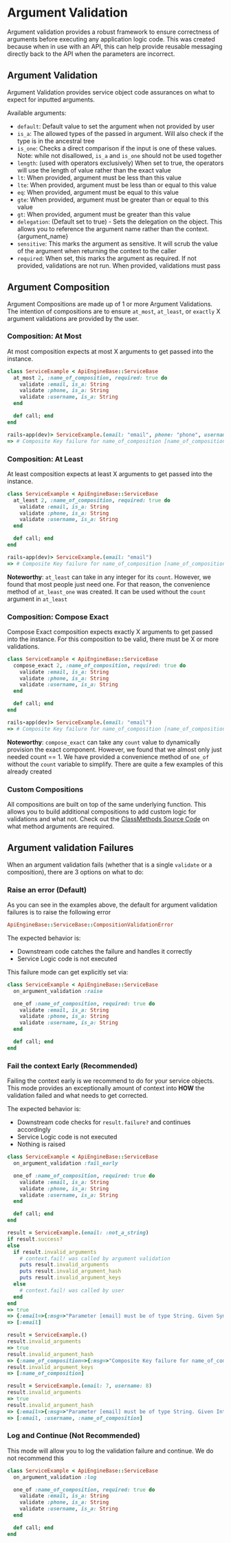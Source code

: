 # Argument Validation

Argument validation provides a robust framework to ensure correctness of arguments before executing any application logic code. This was created because when in use with an API, this can help provide reusable messaging directly back to the API when the parameters are incorrect.

## Argument Validation
Argument Validation provides service object code assurances on what to expect for inputted arguments.

Available arguments:
- `default`: Default value to set the argument when not provided by user
- `is_a`: The allowed types of the passed in argument. Will also check if the type is in the ancestral tree
- `is_one`: Checks a direct comparison if the input is one of these values. Note: while not disallowed, `is_a` and `is_one` should not be used together
- `length`: (used with operators exclusively) When set to true, the operators will use the length of value rather than the exact value
- `lt`: When provided, argument must be less than this value
- `lte`: When provided, argument must be less than or equal to this value
- `eq`: When provided, argument must be equal to this value
- `gte`: When provided, argument must be greater than or equal to this value
- `gt`: When provided, argument must be greater than this value
- `delegation`: (Default set to true) - Sets the delegation on the object. This allows you to reference the argument name rather than the context.{argument_name}
- `sensitive`: This marks the argument as sensitive. It will scrub the value of the argument when returning the context to the caller
- `required`: When set, this marks the argument as required. If not provided, validations are not run. When provided, validations must pass

## Argument Composition
Argument Compositions are made up of 1 or more Argument Validations. The intention of compositions are to ensure `at_most`, `at_least`, or `exactly` X argument validations are provided by the user.

### Composition: At Most
At most composition expects at most X arguments to get passed into the instance.

```ruby
class ServiceExample < ApiEngineBase::ServiceBase
  at_most 2, :name_of_composition, required: true do
    validate :email, is_a: String
    validate :phone, is_a: String
    validate :username, is_a: String
  end

  def call; end
end
```

```ruby
rails-app(dev)> ServiceExample.(email: "email", phone: "phone", username: "username")
=> # Composite Key failure for name_of_composition [name_of_composition]. Expected at most 2 keys assigned. Provided values for the following keys: [:email, :phone, :username]. Available keys [:email, :phone, :username] (ApiEngineBase::ServiceBase::CompositionValidationError)
```

### Composition: At Least
At least composition expects at least X arguments to get passed into the instance.

```ruby
class ServiceExample < ApiEngineBase::ServiceBase
  at_least 2, :name_of_composition, required: true do
    validate :email, is_a: String
    validate :phone, is_a: String
    validate :username, is_a: String
  end

  def call; end
end
```

```ruby
rails-app(dev)> ServiceExample.(email: "email")
=> # Composite Key failure for name_of_composition [name_of_composition]. Expected at least 2 keys assigned. Available keys. Provided values for the following keys: [:email]. Available keys [:email, :phone, :username] (ApiEngineBase::ServiceBase::CompositionValidationError)
```

**Noteworthy**: `at_least` can take in any integer for its `count`. However, we found that most people just need one. For that reason, the convenience method of `at_least_one` was created. It can be used without the `count` argument in `at_least`

### Composition: Compose Exact
Compose Exact composition expects exactly X arguments to get passed into the instance. For this composition to be valid, there must be X or more validations.

```ruby
class ServiceExample < ApiEngineBase::ServiceBase
  compose_exact 2, :name_of_composition, required: true do
    validate :email, is_a: String
    validate :phone, is_a: String
    validate :username, is_a: String
  end

  def call; end
end
```
```ruby
rails-app(dev)> ServiceExample.(email: "email")
=> # Composite Key failure for name_of_composition [name_of_composition]. Expected [2] of the keys to have a value assigned. But 1 keys were assigned. Provided values for the following keys: [:email]. Available keys [:email, :phone, :username] (ApiEngineBase::ServiceBase::CompositionValidationError)
```

**Noteworthy**: `compose_exact` can take any `count` value to dynamically provision the exact component. However, we found that we almost only just needed count == 1. We have provided a convenience method of `one_of` without the `count` variable to simplify. There are quite a few examples of this already created

### Custom Compositions
All compositions are built on top of the same underlying function. This allows you to build additional compositions to add custom logic for validations and what not.
Check out the [ClassMethods Source Code](class_methods.rb) on what method arguments are required.


## Argument validation Failures
When an argument validation fails (whether that is a single `validate` or a composition), there are 3 options on what to do:

### Raise an error (Default)
As you can see in the examples above, the default for argument validation failures is to raise the following error
```ruby
ApiEngineBase::ServiceBase::CompositionValidationError
```

The expected behavior is:
- Downstream code catches the failure and handles it correctly
- Service Logic code is not executed

This failure mode can get explicitly set via:
```ruby
class ServiceExample < ApiEngineBase::ServiceBase
  on_argument_validation :raise

  one_of :name_of_composition, required: true do
    validate :email, is_a: String
    validate :phone, is_a: String
    validate :username, is_a: String
  end

  def call; end
end
```

### Fail the context Early (Recommended)
Failing the context early is we recommend to do for your service objects. This mode provides an exceptionally amount of context into **HOW** the validation failed and what needs to get corrected.


The expected behavior is:
- Downstream code checks for `result.failure?` and continues accordingly
- Service Logic code is not executed
- Nothing is raised

```ruby
class ServiceExample < ApiEngineBase::ServiceBase
  on_argument_validation :fail_early

  one_of :name_of_composition, required: true do
    validate :email, is_a: String
    validate :phone, is_a: String
    validate :username, is_a: String
  end

  def call; end
end
```
```ruby
result = ServiceExample.(email: :not_a_string)
if result.success?
else
  if result.invalid_arguments
    # context.fail! was called by argument validation
    puts result.invalid_arguments
    puts result.invalid_argument_hash
    puts result.invalid_argument_keys
  else
    # context.fail! was called by user
  end
end
=> true
=> {:email=>{:msg=>"Parameter [email] must be of type String. Given Symbol [not_a_string]", :required=>nil, :is_a=>String}}
=> [:email]

result = ServiceExample.()
result.invalid_arguments
=> true
result.invalid_argument_hash
=> {:name_of_composition=>{:msg=>"Composite Key failure for name_of_composition [name_of_composition]. Expected [1] of the keys to have a value assigned. But no key was assigned. Provided values for the following keys: []. Available keys [:email, :phone, :username]", :required=>nil, :is_a=>nil}}
result.invalid_argument_keys
=> [:name_of_composition]

result = ServiceExample.(email: 7, username: 8)
result.invalid_arguments
=> true
result.invalid_argument_hash
=> {:email=>{:msg=>"Parameter [email] must be of type String. Given Integer [7]", :required=>nil, :is_a=>String}, :username=>{:msg=>"Parameter [username] must be of type String. Given Integer [8]", :required=>nil, :is_a=>String}, :name_of_composition=>{:msg=>"Composite Key failure for name_of_composition [name_of_composition]. Expected [1] of the keys to have a value assigned. But 2 keys were assigned. Provided values for the following keys: [:email, :username]. Available keys [:email, :phone, :username]", :required=>nil, :is_a=>nil}}
=> [:email, :username, :name_of_composition]
```

### Log and Continue (Not Recommended)
This mode will allow you to log the validation failure and continue. We do not recommend this


```ruby
class ServiceExample < ApiEngineBase::ServiceBase
  on_argument_validation :log

  one_of :name_of_composition, required: true do
    validate :email, is_a: String
    validate :phone, is_a: String
    validate :username, is_a: String
  end

  def call; end
end
```
